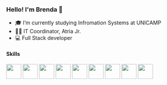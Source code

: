 ### Hello! I'm Brenda 🙂

- 🎓 I’m currently studying Infromation Systems at UNICAMP
- 👩‍💼 IT Coordinator, Atria Jr.
- 💻 Full Stack developer

<h4>Skills</h4>

<div>
  <img align="center" height="40" widht="40" src="https://cdn.jsdelivr.net/gh/devicons/devicon/icons/c/c-original.svg" />
  <img align="center" height="40" widht="40" src="https://cdn.jsdelivr.net/gh/devicons/devicon/icons/cplusplus/cplusplus-original.svg" />
  <img align="center" height="40" widht="40" src="https://cdn.jsdelivr.net/gh/devicons/devicon/icons/html5/html5-original-wordmark.svg" />
  <img align="center" height="40" widht="40" src="https://cdn.jsdelivr.net/gh/devicons/devicon/icons/css3/css3-original-wordmark.svg" />
  <img align="center" height="40" widht="40" src="https://cdn.jsdelivr.net/gh/devicons/devicon/icons/javascript/javascript-original.svg" />
  <img align="center" height="40" widht="40" src="https://cdn.jsdelivr.net/gh/devicons/devicon/icons/flutter/flutter-original.svg" />
  <img align="center" height="40" widht="40" src="https://cdn.jsdelivr.net/gh/devicons/devicon/icons/java/java-original.svg" />
  <img align="center" height="40" widht="40" src="https://cdn.jsdelivr.net/gh/devicons/devicon/icons/php/php-original.svg" />
  <img align="center" height="40" widht="40" src="https://cdn.jsdelivr.net/gh/devicons/devicon/icons/mysql/mysql-original-wordmark.svg"/>
</div>
